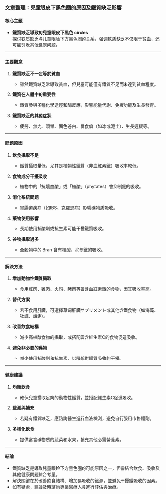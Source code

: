 ### 文章整理：兒童眼皮下黑色圈的原因及鐵質缺乏影響

#### 核心主題
- **鐵質缺乏導致的兒童眼皮下黑色 circles**  
  探讨铁质缺乏与儿童眼睑下方黑色圈的关系，强调铁质缺乏不仅限于贫血，还可能引发其他健康问题。

---

#### 主要觀念
1. **鐵質缺乏不一定等於貧血**  
   - 雖然鐵質缺乏常導致貧血，但兒童可能僅有鐵質不足而未達到貧血程度。
   
2. **鐵質在人體中的重要性**  
   - 鐵質參與多種化學途徑和酶反應，影響能量代謝、免疫功能及生長發育。

3. **鐵質缺乏的其他症狀**  
   - 疲勞、無力、頭暈、面色苍白、異食癖（如冰或泥土）、生長遲緩等。

---

#### 問題原因
1. **飲食攝取不足**  
   - 鐵質攝取量低，尤其是植物性鐵質（非血紅素鐵）吸收率較低。  

2. **食物成分干擾吸收**  
   - 植物中的「抗壞血酸」或「植酸」（phytates）會抑制鐵的吸收。

3. **消化系統問題**  
   - 胃腸道疾病（如IBS、克羅恩病）影響礦物质吸收。  

4. **藥物使用影響**  
   - 長期使用抗酸劑或抗生素可能干擾鐵質吸收。

5. **谷物攝取過多**  
   - 全穀物中的 Bran 含有植酸，抑制鐵的吸收。

---

#### 解決方法
1. **增加動物性鐵質攝取**  
   - 食用紅肉、雞肉、火鸡、豬肉等富含血紅素鐵的食物，因其吸收率高。  

2. **替代方案**  
   - 若不食用肝臟，可選擇草饲肝臟サプリメント或其他含鐵食物（如海藻、牡蠣、蛤蜊）。  

3. **改善飲食結構**  
   - 減少高植酸食物的攝取，或搭配富含維生素C的食物促進吸收。  

4. **避免非必要的藥物**  
   - 减少使用抗酸劑和抗生素，以降低對鐵質吸收的干擾。

---

#### 健康建議
1. **均衡飲食**  
   - 確保兒童攝取足夠的動物性鐵質，並搭配維生素C促進吸收。  

2. **監測與補充**  
   - 若疑有鐵質缺乏，應諮詢醫生進行血液檢測，避免自行服用市售鐵劑。  

3. **多樣化飲食**  
   - 提供富含礦物质的蔬菜和水果，補充其他必需營養素。  

---

#### 結論
- 鐵質缺乏是導致兒童眼睑下方黑色圈的可能原因之一，但需結合飲食、吸收及其他健康問題綜合考量。  
- 解決關鍵在於改善飲食結構、增加易吸收的鐵源，並避免干擾鐵吸收的因素。  
- 如有疑慮，建議及時諮詢專業醫療人員進行評估與治療。
